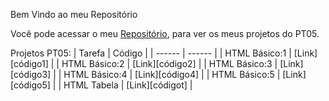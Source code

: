 Bem Vindo ao meu Repositório

Você pode acessar o meu [Repositório](https://github.com/LarissaMdSilva/Larissa-Silva), para ver os meus projetos do PT05.

Projetos PT05:
| Tarefa | Código |
| ------ | ------ |
| HTML Básico:1 | [Link][código1] |
| HTML Básico:2 | [Link][código2] |
| HTML Básico:3 | [Link][código3] |
| HTML Básico:4 | [Link][código4] |
| HTML Básico:5 | [Link][código5] |
| HTML Tabela | [Link][códigot] |

